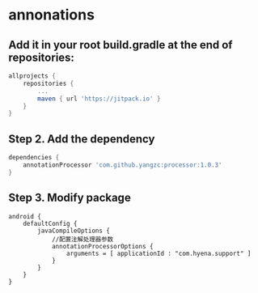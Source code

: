 # annonations

## Add it in your root build.gradle at the end of repositories:
```groovy
allprojects {
    repositories {
        ...
        maven { url 'https://jitpack.io' }
    }
}
```

## Step 2. Add the dependency
```groovy
dependencies {
    annotationProcessor 'com.github.yangzc:processor:1.0.3'
}
```

## Step 3. Modify package
```
android {
    defaultConfig {
        javaCompileOptions {
            //配置注解处理器参数
            annotationProcessorOptions {
                arguments = [ applicationId : "com.hyena.support" ]
            }
        }
    }
}
```

